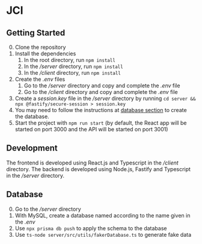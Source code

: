 # JCI

## Getting Started

0. Clone the repository
1. Install the dependencies
   1. In the root directory, run `npm install`
   2. In the _/server_ directory, run `npm install`
   3. In the _/client_ directory, run `npm install`
2. Create the _.env_ files
   1. Go to the _/server_ directory and copy and complete the _.env_ file
   2. Go to the _/client_ directory and copy and complete the _.env_ file
3. Create a _session.key_ file in the _/server_ directory by running `cd server && npx @fastify/secure-session > session.key`
4. You may need to follow the instructions at [database section](#Database) to create the database.
5. Start the project with `npm run start` (by default, the React app will be started on port 3000 and the API will be started on port 3001)

## Development

The frontend is developed using React.js and Typescript in the _/client_ directory.
The backend is developed using Node.js, Fastify and Typescript in the _/server_ directory.

## Database

0. Go to the _/server_ directory
1. With MySQL, create a database named according to the name given in the _.env_
2. Use `npx prisma db push` to apply the schema to the database
3. Use `ts-node server/src/utils/fakerDatabase.ts` to generate fake data
